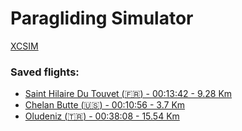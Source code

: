 # Paragliding Simulator
[XCSIM](https://xcsim.com/)

### Saved flights:
- [Saint Hilaire Du Touvet (:fr:) - 00:13:42 - 9.28 Km](https://xcsim.com/trackview3d.php?id=2749)
- [Chelan Butte (:us:) - 00:10:56 - 3.7 Km](https://xcsim.com/trackview3d.php?id=2751)
- [Oludeniz (:tr:) - 00:38:08 - 15.54 Km](https://xcsim.com/trackview3d.php?id=2752)
